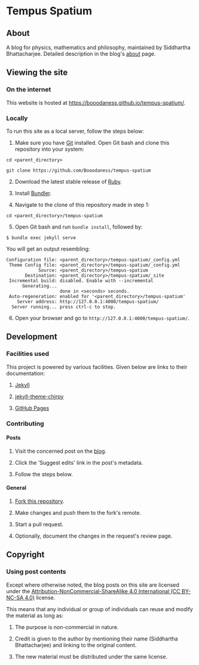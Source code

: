 # Tempus Spatium

## About

A blog for physics, mathematics and philosophy, maintained by Siddhartha Bhattacharjee. Detailed description in the blog's [about](https://booodaness.github.io/tempus-spatium/about/) page.

## Viewing the site

### On the internet

This website is hosted at https://booodaness.github.io/tempus-spatium/.

### Locally

To run this site as a local server, follow the steps below:

1. Make sure you have [Git](https://git-scm.com/) installed. Open Git bash and clone this repository into your system:

```
cd <parent_directory>

git clone https://github.com/Booodaness/tempus-spatium
```

2. Download the latest stable release of [Ruby](https://www.ruby-lang.org/en/downloads/).

3. Install [Bundler](https://bundler.io/).

4. Navigate to the clone of this repository made in step 1:

```
cd <parent_directory>/tempus-spatium
```

5. Open Git bash and run `bundle install`, followed by:

```
$ bundle exec jekyll serve
```

You will get an output resembling:

```
Configuration file: <parent_directory>/tempus-spatium/_config.yml
 Theme Config file: <parent_directory>/tempus-spatium/_config.yml
            Source: <parent_directory>/tempus-spatium
       Destination: <parent_directory>/tempus-spatium/_site
 Incremental build: disabled. Enable with --incremental
      Generating...
                    done in <seconds> seconds.
 Auto-regeneration: enabled for '<parent_directory>/tempus-spatium'
    Server address: http://127.0.0.1:4000/tempus-spatium/
  Server running... press ctrl-c to stop.
```

6. Open your browser and go to `http://127.0.0.1:4000/tempus-spatium/`.

## Development

### Facilities used

This project is powered by various facilities. Given below are links to their documentation:

1. [Jekyll](https://jekyllrb.com/docs/)

2. [jekyll-theme-chirpy](https://github.com/cotes2020/jekyll-theme-chirpy)

3. [GitHub Pages](https://docs.github.com/en/pages)

### Contributing

#### Posts

1. Visit the concerned post on the [blog](https://booodaness.github.io/tempus-spatium/).

2. Click the 'Suggest edits' link in the post's metadata.

3. Follow the steps below.

#### General

1. [Fork this repository](https://github.com/Booodaness/tempus-spatium/fork).

2. Make changes and push them to the fork's remote.

3. Start a pull request.

4. Optionally, document the changes in the request's review page.

## Copyright

### Using post contents

Except where otherwise noted, the blog posts on this site are licensed under the [Attribution-NonCommercial-ShareAlike 4.0 International (CC BY-NC-SA 4.0)](https://creativecommons.org/licenses/by-nc-sa/4.0/) license.

This means that any individual or group of individuals can reuse and modify the material as long as:

1. The purpose is non-commercial in nature.

2. Credit is given to the author by mentioning their name (Siddhartha Bhattacharjee) and linking to the original content.

3. The new material must be distributed under the same license.